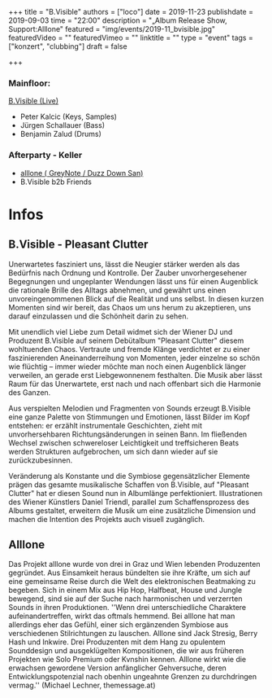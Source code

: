 +++
title = "B.Visible"
authors = ["loco"]
date = 2019-11-23
publishdate = 2019-09-03
time = "22:00"
description = "„Album Release Show, Support:Alllone"
featured = "img/events/2019-11_bvisible.jpg"
featuredVideo = ""
featuredVimeo = ""
linktitle = ""
type = "event"
tags = ["konzert", "clubbing"]
draft = false

+++

### Mainfloor:
[B.Visible (Live)](https://soundcloud.com/b-vsbl)

- Peter Kalcic (Keys, Samples)
- Jürgen Schallauer (Bass)
- Benjamin Zalud (Drums)

### Afterparty - Keller
- [alllone ( GreyNote / Duzz Down San)](https://soundcloud.com/alllone)
- B.Visible b2b Friends

# Infos

## B.Visible - Pleasant Clutter
Unerwartetes fasziniert uns, lässt die Neugier stärker werden als das Bedürfnis nach Ordnung und Kontrolle. Der Zauber unvorhergesehener Begegnungen und ungeplanter Wendungen lässt uns für einen Augenblick die rationale Brille des Alltags abnehmen, und gewährt uns einen unvoreingenommenen Blick auf die Realität und uns selbst. In diesen kurzen Momenten sind wir bereit, das Chaos um uns herum zu akzeptieren, uns darauf einzulassen und die Schönheit darin zu sehen.

Mit unendlich viel Liebe zum Detail widmet sich der Wiener DJ und Produzent B.Visible auf seinem Debütalbum "Pleasant Clutter" diesem wohltuenden Chaos. Vertraute und fremde Klänge verdichtet er zu einer faszinierenden Aneinanderreihung von Momenten, jeder einzelne so schön wie flüchtig – immer wieder möchte man noch einen Augenblick länger verweilen, an gerade erst Liebgewonnenem festhalten. Die Musik aber lässt Raum für das Unerwartete, erst nach und nach offenbart sich die Harmonie des Ganzen.

Aus verspielten Melodien und Fragmenten von Sounds erzeugt B.Visible eine ganze Palette von Stimmungen und Emotionen, lässt Bilder im Kopf entstehen: er erzählt instrumentale Geschichten, zieht mit unvorhersehbaren Richtungsänderungen in seinen Bann. Im fließenden Wechsel zwischen schwereloser Leichtigkeit und treffsicheren Beats werden Strukturen aufgebrochen, um sich dann wieder auf sie zurückzubesinnen.

Veränderung als Konstante und die Symbiose gegensätzlicher Elemente prägen das gesamte musikalische Schaffen von B.Visible, auf "Pleasant Clutter" hat er diesen Sound nun in Albumlänge perfektioniert. Illustrationen des Wiener Künstlers Daniel Triendl, parallel zum Schaffensprozess des Albums gestaltet, erweitern die Musik um eine zusätzliche Dimension und machen die Intention des Projekts auch visuell zugänglich.


## Alllone
Das Projekt alllone wurde von drei in Graz und Wien lebenden Produzenten gegründet. Aus Einsamkeit heraus bündelten sie ihre Kräfte, um sich auf eine gemeinsame Reise durch die Welt des elektronischen Beatmaking zu begeben. Sich in einem Mix aus Hip Hop, Halfbeat, House und Jungle bewegend, sind sie auf der Suche nach harmonischen und verzerrten Sounds in ihren Produktionen.
''Wenn drei unterschiedliche Charaktere aufeinandertreffen, wirkt das oftmals hemmend. Bei alllone hat man allerdings eher das Gefühl, einer sich ergänzenden Symbiose aus verschiedenen Stilrichtungen zu lauschen. Alllone sind Jack Stresig, Berry Hash und Inkwire. Drei Produzenten mit dem Hang zu opulentem Sounddesign und ausgeklügelten Kompositionen, die wir aus früheren Projekten wie Solo Premium oder Kvnshin kennen. Alllone wirkt wie die erwachsen gewordene Version anfänglicher Gehversuche, deren Entwicklungspotenzial nach obenhin ungeahnte Grenzen zu durchdringen vermag.''
(Michael Lechner, themessage.at)
